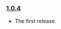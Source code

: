 ### [1.0.4](https://github.com/thefabulousdev/middleware-decorator/releases/tag/1.0.4)

- The first release
